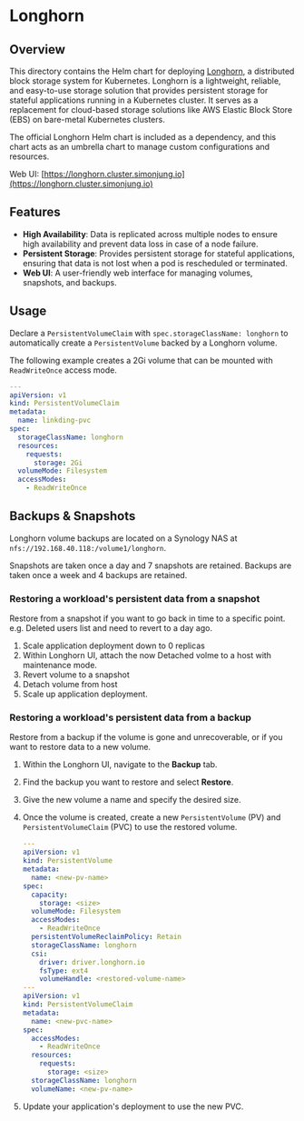 # Longhorn

## Overview

This directory contains the Helm chart for deploying [Longhorn](https://longhorn.io/), a distributed block storage system for Kubernetes. Longhorn is a lightweight, reliable, and easy-to-use storage solution that provides persistent storage for stateful applications running in a Kubernetes cluster. It serves as a replacement for cloud-based storage solutions like AWS Elastic Block Store (EBS) on bare-metal Kubernetes clusters.

The official Longhorn Helm chart is included as a dependency, and this chart acts as an umbrella chart to manage custom configurations and resources.

Web UI: [https://longhorn.cluster.simonjung.io](https://longhorn.cluster.simonjung.io)

## Features

-   **High Availability**: Data is replicated across multiple nodes to ensure high availability and prevent data loss in case of a node failure.
-   **Persistent Storage**: Provides persistent storage for stateful applications, ensuring that data is not lost when a pod is rescheduled or terminated.
-   **Web UI**: A user-friendly web interface for managing volumes, snapshots, and backups.

## Usage
Declare a `PersistentVolumeClaim` with `spec.storageClassName: longhorn` to automatically create a `PersistentVolume` backed by a Longhorn volume.

The following example creates a 2Gi volume that can be mounted with `ReadWriteOnce` access mode.

```yaml
---
apiVersion: v1
kind: PersistentVolumeClaim
metadata:
  name: linkding-pvc
spec:
  storageClassName: longhorn
  resources:
    requests:
      storage: 2Gi
  volumeMode: Filesystem
  accessModes:
    - ReadWriteOnce
```

## Backups & Snapshots

Longhorn volume backups are located on a Synology NAS at `nfs://192.168.40.118:/volume1/longhorn`.

Snapshots are taken once a day and 7 snapshots are retained.
Backups are taken once a week and 4 backups are retained.

### Restoring a workload's persistent data from a snapshot

Restore from a snapshot if you want to go back in time to a specific point. e.g. Deleted users list and need to revert to a day ago.

1. Scale application deployment down to 0 replicas
2. Within Longhorn UI, attach the now Detached volme to a host with maintenance mode.
3. Revert volume to a snapshot
4. Detach volume from host
5. Scale up application deployment.

### Restoring a workload's persistent data from a backup

Restore from a backup if the volume is gone and unrecoverable, or if you want to restore data to a new volume.

1.  Within the Longhorn UI, navigate to the **Backup** tab.
2.  Find the backup you want to restore and select **Restore**.
3.  Give the new volume a name and specify the desired size.
4.  Once the volume is created, create a new `PersistentVolume` (PV) and `PersistentVolumeClaim` (PVC) to use the restored volume.

    ```yaml
    ---
    apiVersion: v1
    kind: PersistentVolume
    metadata:
      name: <new-pv-name>
    spec:
      capacity:
        storage: <size>
      volumeMode: Filesystem
      accessModes:
        - ReadWriteOnce
      persistentVolumeReclaimPolicy: Retain
      storageClassName: longhorn
      csi:
        driver: driver.longhorn.io
        fsType: ext4
        volumeHandle: <restored-volume-name>
    ---
    apiVersion: v1
    kind: PersistentVolumeClaim
    metadata:
      name: <new-pvc-name>
    spec:
      accessModes:
        - ReadWriteOnce
      resources:
        requests:
          storage: <size>
      storageClassName: longhorn
      volumeName: <new-pv-name>
    ```
5.  Update your application's deployment to use the new PVC.
